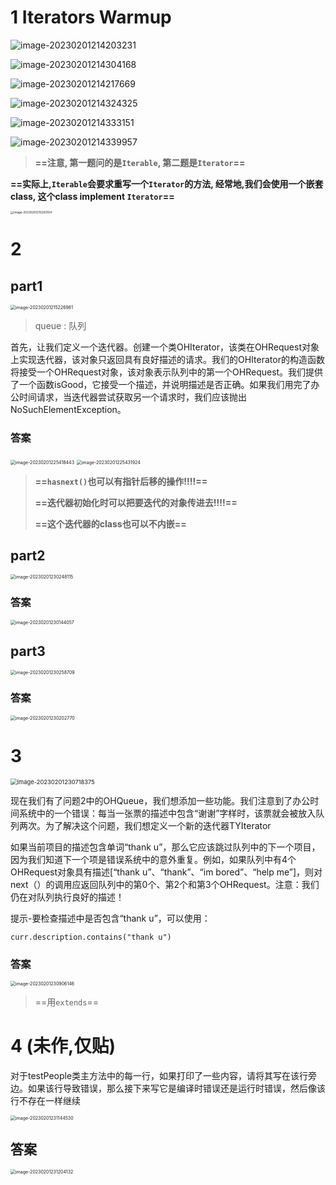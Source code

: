 # 1 Iterators Warmup

![image-20230201214203231](C:\Users\weiziheng\AppData\Roaming\Typora\typora-user-images\image-20230201214203231.png)

![image-20230201214304168](C:\Users\weiziheng\AppData\Roaming\Typora\typora-user-images\image-20230201214304168.png)

![image-20230201214217669](C:\Users\weiziheng\AppData\Roaming\Typora\typora-user-images\image-20230201214217669.png)

![image-20230201214324325](C:\Users\weiziheng\AppData\Roaming\Typora\typora-user-images\image-20230201214324325.png)

![image-20230201214333151](C:\Users\weiziheng\AppData\Roaming\Typora\typora-user-images\image-20230201214333151.png)

![image-20230201214339957](C:\Users\weiziheng\AppData\Roaming\Typora\typora-user-images\image-20230201214339957.png)

> **==注意, 第一题问的是`Iterable`, 第二题是`Iterator`==**

**==实际上,`Iterable`会要求重写一个`Iterator`的方法, 经常地,我们会使用一个嵌套class, 这个class implement `Iterator`==**

<img src="C:\Users\weiziheng\AppData\Roaming\Typora\typora-user-images\image-20230201215200104.png" alt="image-20230201215200104" style="zoom: 33%;" />

# 2

## part1

<img src="C:\Users\weiziheng\AppData\Roaming\Typora\typora-user-images\image-20230201215226981.png" alt="image-20230201215226981" style="zoom:50%;" />

> queue : 队列

首先，让我们定义一个迭代器。创建一个类OHIterator，该类在OHRequest对象上实现迭代器，该对象只返回具有良好描述的请求。我们的OHIterator的构造函数将接受一个OHRequest对象，该对象表示队列中的第一个OHRequest。我们提供了一个函数isGood，它接受一个描述，并说明描述是否正确。如果我们用完了办公时间请求，当迭代器尝试获取另一个请求时，我们应该抛出NoSuchElementException。

### 答案

<img src="C:\Users\weiziheng\AppData\Roaming\Typora\typora-user-images\image-20230201225418443.png" alt="image-20230201225418443" style="zoom: 50%;" />

<img src="C:\Users\weiziheng\AppData\Roaming\Typora\typora-user-images\image-20230201225431924.png" alt="image-20230201225431924" style="zoom:50%;" />

> **==`hasnext()`也可以有指针后移的操作!!!!==**
>
> **==迭代器初始化时可以把要迭代的对象传进去!!!!==**
>
> **==这个迭代器的class也可以不内嵌==**

## part2

<img src="C:\Users\weiziheng\AppData\Roaming\Typora\typora-user-images\image-20230201230248115.png" alt="image-20230201230248115" style="zoom:50%;" />

### 答案

<img src="C:\Users\weiziheng\AppData\Roaming\Typora\typora-user-images\image-20230201230144057.png" alt="image-20230201230144057" style="zoom:50%;" />

## part3

<img src="C:\Users\weiziheng\AppData\Roaming\Typora\typora-user-images\image-20230201230258709.png" alt="image-20230201230258709" style="zoom:50%;" />

### 答案

<img src="C:\Users\weiziheng\AppData\Roaming\Typora\typora-user-images\image-20230201230202770.png" alt="image-20230201230202770" style="zoom:50%;" />

# 3

<img src="C:\Users\weiziheng\AppData\Roaming\Typora\typora-user-images\image-20230201230718375.png" alt="image-20230201230718375" style="zoom:67%;" />

现在我们有了问题2中的OHQueue，我们想添加一些功能。我们注意到了办公时间系统中的一个错误：每当一张票的描述中包含“谢谢”字样时，该票就会被放入队列两次。为了解决这个问题，我们想定义一个新的迭代器TYIterator

如果当前项目的描述包含单词“thank u”，那么它应该跳过队列中的下一个项目，因为我们知道下一个项是错误系统中的意外重复。例如，如果队列中有4个OHRequest对象具有描述[“thank u”、“thank”、“im bored”、“help me”]，则对next（）的调用应返回队列中的第0个、第2个和第3个OHRequest。注意：我们仍在对队列执行良好的描述！

提示-要检查描述中是否包含“thank u”，可以使用：

`curr.description.contains("thank u")`

### 答案

<img src="C:\Users\weiziheng\AppData\Roaming\Typora\typora-user-images\image-20230201230906146.png" alt="image-20230201230906146" style="zoom:50%;" />

> ==用`extends`==

# 4 (未作,仅贴)

对于testPeople类主方法中的每一行，如果打印了一些内容，请将其写在该行旁边。如果该行导致错误，那么接下来写它是编译时错误还是运行时错误，然后像该行不存在一样继续

<img src="C:\Users\weiziheng\AppData\Roaming\Typora\typora-user-images\image-20230201231144530.png" alt="image-20230201231144530" style="zoom: 50%;" />

## 答案

<img src="C:\Users\weiziheng\AppData\Roaming\Typora\typora-user-images\image-20230201231204132.png" alt="image-20230201231204132" style="zoom:50%;" />